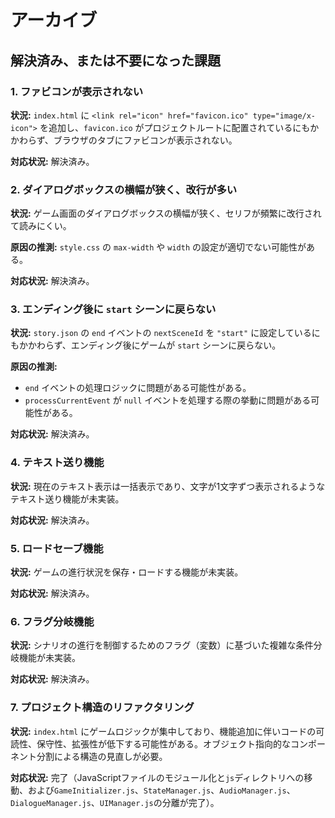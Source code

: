 # アーカイブ

## 解決済み、または不要になった課題

### 1. ファビコンが表示されない

**状況:** `index.html` に `<link rel="icon" href="favicon.ico" type="image/x-icon">` を追加し、`favicon.ico` がプロジェクトルートに配置されているにもかかわらず、ブラウザのタブにファビコンが表示されない。

**対応状況:** 解決済み。

### 2. ダイアログボックスの横幅が狭く、改行が多い

**状況:** ゲーム画面のダイアログボックスの横幅が狭く、セリフが頻繁に改行されて読みにくい。

**原因の推測:** `style.css` の `max-width` や `width` の設定が適切でない可能性がある。

**対応状況:** 解決済み。

### 3. エンディング後に `start` シーンに戻らない

**状況:** `story.json` の `end` イベントの `nextSceneId` を `"start"` に設定しているにもかかわらず、エンディング後にゲームが `start` シーンに戻らない。

**原因の推測:**
*   `end` イベントの処理ロジックに問題がある可能性がある。
*   `processCurrentEvent` が `null` イベントを処理する際の挙動に問題がある可能性がある。

**対応状況:** 解決済み。

### 4. テキスト送り機能

**状況:** 現在のテキスト表示は一括表示であり、文字が1文字ずつ表示されるようなテキスト送り機能が未実装。

**対応状況:** 解決済み。

### 5. ロードセーブ機能

**状況:** ゲームの進行状況を保存・ロードする機能が未実装。

**対応状況:** 解決済み。

### 6. フラグ分岐機能

**状況:** シナリオの進行を制御するためのフラグ（変数）に基づいた複雑な条件分岐機能が未実装。

**対応状況:** 解決済み。

### 7. プロジェクト構造のリファクタリング

**状況:** `index.html` にゲームロジックが集中しており、機能追加に伴いコードの可読性、保守性、拡張性が低下する可能性がある。オブジェクト指向的なコンポーネント分割による構造の見直しが必要。

**対応状況:** 完了（JavaScriptファイルのモジュール化と`js`ディレクトリへの移動、および`GameInitializer.js`、`StateManager.js`、`AudioManager.js`、`DialogueManager.js`、`UIManager.js`の分離が完了）。